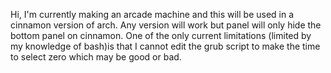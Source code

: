 Hi, I'm currently making an arcade machine and this will be used in a cinnamon version of arch. Any version will work but panel will only hide the bottom panel on cinnamon. One of the only current limitations (limited by my knowledge of bash)is that I cannot edit the grub script to make the time to select zero which may be good or bad.
